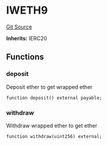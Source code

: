 # IWETH9
[Git Source](https://github.com/EthanOK/swap-token/blob/a325d2d1a567d66af0e4cebf776dc8dd9b1a5d51/src/interfaces/IWETH9.sol)

**Inherits:**
IERC20


## Functions
### deposit

Deposit ether to get wrapped ether


```solidity
function deposit() external payable;
```

### withdraw

Withdraw wrapped ether to get ether


```solidity
function withdraw(uint256) external;
```


